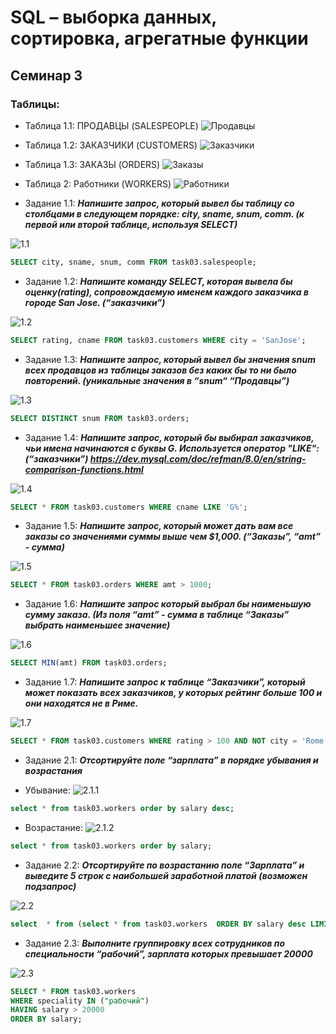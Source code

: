 # SQL – выборка данных, сортировка, агрегатные функции

## Семинар 3

### Таблицы: 
* Таблица 1.1: ПРОДАВЦЫ (SALESPEOPLE)
![Продавцы](https://media.discordapp.net/attachments/881919051679551509/1146121515155329176/image.png?width=832&height=468)

* Таблица 1.2: ЗАКАЗЧИКИ (CUSTOMERS)
![Заказчики](https://media.discordapp.net/attachments/881919051679551509/1146124220808560731/image.png?width=832&height=468)

* Таблица 1.3: ЗАКАЗЫ (ORDERS)
![Заказы](https://media.discordapp.net/attachments/881919051679551509/1146131270854787092/image.png?width=832&height=468)

* Таблица 2: Работники (WORKERS)
![Работники](https://media.discordapp.net/attachments/881919051679551509/1146141304326205621/image.png?width=832&height=468)

* Задание 1.1: _**Напишите запрос, который вывел бы таблицу со столбцами в следующем порядке: city, sname, snum, comm. (к первой или второй таблице, используя SELECT)**_ 

![1.1](https://media.discordapp.net/attachments/881919051679551509/1146134983585583164/image.png?width=832&height=468)


 ```sql
SELECT city, sname, snum, comm FROM task03.salespeople;
  ```

* Задание 1.2: _**Напишите команду SELECT, которая вывела бы оценку(rating), сопровождаемую именем каждого заказчика в городе San Jose. (“заказчики”)**_ 

![1.2](https://media.discordapp.net/attachments/881919051679551509/1146135349739933897/image.png?width=832&height=468)


 ```sql
SELECT rating, cname FROM task03.customers WHERE city = 'SanJose';
  ```

* Задание 1.3: _**Напишите запрос, который вывел бы значения snum всех продавцов из таблицы заказов без каких бы то ни было повторений. (уникальные значения в  “snum“ “Продавцы”)**_ 

![1.3](https://media.discordapp.net/attachments/881919051679551509/1146135623560859729/image.png?width=832&height=468)


 ```sql
SELECT DISTINCT snum FROM task03.orders;
  ```

* Задание 1.4: _**Напишите запрос, который бы выбирал заказчиков, чьи имена начинаются с буквы G. Используется оператор "LIKE": (“заказчики”) https://dev.mysql.com/doc/refman/8.0/en/string-comparison-functions.html**_ 

![1.4](https://media.discordapp.net/attachments/881919051679551509/1146136037962301510/image.png?width=832&height=468)


 ```sql
SELECT * FROM task03.customers WHERE cname LIKE 'G%';
  ```


* Задание 1.5: _**Напишите запрос, который может дать вам все заказы со значениями суммы выше чем $1,000. (“Заказы”, “amt”  - сумма)**_ 

![1.5](https://media.discordapp.net/attachments/881919051679551509/1146136384004968559/image.png?width=832&height=468)


 ```sql
SELECT * FROM task03.orders WHERE amt > 1000;
  ```


* Задание 1.6: _**Напишите запрос который выбрал бы наименьшую сумму заказа. (Из поля “amt” - сумма в таблице “Заказы” выбрать наименьшее значение)**_ 

![1.6](https://media.discordapp.net/attachments/881919051679551509/1146137135561318520/image.png?width=832&height=468)


 ```sql
SELECT MIN(amt) FROM task03.orders;
  ```


* Задание 1.7: _**Напишите запрос к таблице “Заказчики”, который может показать всех заказчиков, у которых рейтинг больше 100 и они находятся не в Риме.**_ 

![1.7](https://media.discordapp.net/attachments/881919051679551509/1146137601686909008/image.png?width=832&height=468)


 ```sql
SELECT * FROM task03.customers WHERE rating > 100 AND NOT city = 'Rome';
  ```

* Задание 2.1: _**Отсортируйте поле “зарплата” в порядке убывания и возрастания**_ 

* Убывание:
![2.1.1](https://media.discordapp.net/attachments/881919051679551509/1146141996466053140/image.png?width=832&height=468)


 ```sql
select * from task03.workers order by salary desc;
  ```

* Возрастание:
![2.1.2](https://media.discordapp.net/attachments/881919051679551509/1146142161847468063/image.png?width=832&height=468)


 ```sql
select * from task03.workers order by salary;
  ```

* Задание 2.2: _**Отсортируйте по возрастанию поле “Зарплата” и выведите 5 строк с наибольшей заработной платой (возможен подзапрос)**_ 

![2.2](https://media.discordapp.net/attachments/881919051679551509/1146148588540416081/image.png?width=832&height=468)


 ```sql
select  * from (select * from task03.workers  ORDER BY salary desc LIMIT 5) t ORDER BY salary;
  ```

* Задание 2.3: _**Выполните группировку всех сотрудников по специальности “рабочий”, зарплата которых превышает 20000**_ 

![2.3](https://media.discordapp.net/attachments/881919051679551509/1146149319116853330/image.png?width=832&height=468)


 ```sql
SELECT * FROM task03.workers
WHERE speciality IN ("рабочий")
HAVING salary > 20000
ORDER BY salary;
  ```